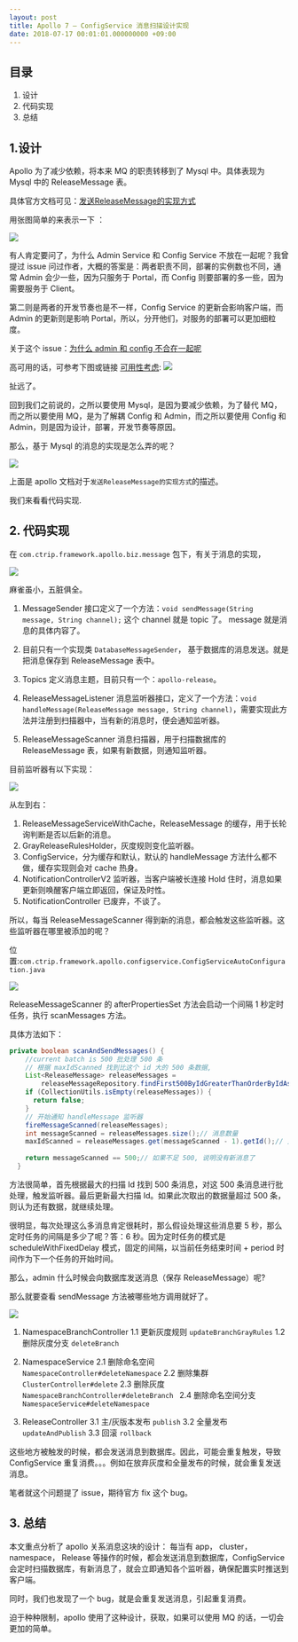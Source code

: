 ```yaml
---
layout: post
title: Apollo 7 — ConfigService 消息扫描设计实现
date: 2018-07-17 00:01:01.000000000 +09:00
---
```

## 目录

1. 设计
2. 代码实现
3. 总结

## 1.设计

Apollo 为了减少依赖，将本来 MQ 的职责转移到了 Mysql 中。具体表现为 Mysql  中的 ReleaseMessage 表。

具体官方文档可见：[发送ReleaseMessage的实现方式](https://github.com/ctripcorp/apollo/wiki/Apollo%E9%85%8D%E7%BD%AE%E4%B8%AD%E5%BF%83%E8%AE%BE%E8%AE%A1#211-%E5%8F%91%E9%80%81releasemessage%E7%9A%84%E5%AE%9E%E7%8E%B0%E6%96%B9%E5%BC%8F)

用张图简单的来表示一下 ：

![](https://upload-images.jianshu.io/upload_images/4236553-6d2573985f45307c.png?imageMogr2/auto-orient/strip%7CimageView2/2/w/1240)

有人肯定要问了，为什么 Admin Service 和 Config Service 不放在一起呢？我曾提过 issue 问过作者，大概的答案是：两者职责不同，部署的实例数也不同，通常 Admin 会少一些，因为只服务于 Portal，而 Config 则要部署的多一些，因为需要服务于 Client。

第二则是两者的开发节奏也是不一样，Config Service 的更新会影响客户端，而 Admin 的更新则是影响 Portal，所以，分开他们，对服务的部署可以更加细粒度。

关于这个 issue：[为什么 admin 和 config 不合在一起呢 ](https://github.com/ctripcorp/apollo/issues/1204)

高可用的话，可参考下图或链接 [可用性考虑](https://github.com/ctripcorp/apollo/wiki/Apollo%E9%85%8D%E7%BD%AE%E4%B8%AD%E5%BF%83%E8%AE%BE%E8%AE%A1#%E5%9B%9B%E5%8F%AF%E7%94%A8%E6%80%A7%E8%80%83%E8%99%91):
![](https://upload-images.jianshu.io/upload_images/4236553-90043d3f9fdc395b.png?imageMogr2/auto-orient/strip%7CimageView2/2/w/1240)

扯远了。

回到我们之前说的，之所以要使用 Mysql，是因为要减少依赖，为了替代 MQ，而之所以要使用 MQ，是为了解耦 Config 和 Admin，而之所以要使用 Config 和 Admin，则是因为设计，部署，开发节奏等原因。

那么，基于 Mysql 的消息的实现是怎么弄的呢？

![](https://upload-images.jianshu.io/upload_images/4236553-c1122096ce2191a4.png?imageMogr2/auto-orient/strip%7CimageView2/2/w/1240)

上面是 apollo 文档对于`发送ReleaseMessage的实现方式`的描述。

我们来看看代码实现. 

## 2. 代码实现

在 `com.ctrip.framework.apollo.biz.message` 包下，有关于消息的实现，

![](https://upload-images.jianshu.io/upload_images/4236553-da2a33db3c377dda.png?imageMogr2/auto-orient/strip%7CimageView2/2/w/1240)

麻雀虽小，五脏俱全。

1. MessageSender 接口定义了一个方法：`void sendMessage(String message, String channel);`
这个 channel 就是 topic 了。 message 就是消息的具体内容了。

2. 目前只有一个实现类 `DatabaseMessageSender`， 基于数据库的消息发送。就是把消息保存到 ReleaseMessage 表中。

3. Topics 定义消息主题，目前只有一个：`apollo-release`。

4. ReleaseMessageListener 消息监听器接口，定义了一个方法：`void handleMessage(ReleaseMessage message, String channel)`，需要实现此方法并注册到扫描器中，当有新的消息时，便会通知监听器。

5. ReleaseMessageScanner 消息扫描器，用于扫描数据库的 ReleaseMessage 表，如果有新数据，则通知监听器。

目前监听器有以下实现：

![](https://upload-images.jianshu.io/upload_images/4236553-ef4f3d5f64d33763.png?imageMogr2/auto-orient/strip%7CimageView2/2/w/1240)

从左到右：
1. ReleaseMessageServiceWithCache，ReleaseMessage 的缓存，用于长轮询判断是否以后新的消息。
2. GrayReleaseRulesHolder，灰度规则变化监听器。
3. ConfigService，分为缓存和默认，默认的 handleMessage 方法什么都不做，缓存实现则会对 cache 热身。
4. NotificationControllerV2 监听器，当客户端被长连接 Hold 住时，消息如果更新则唤醒客户端立即返回，保证及时性。
5. NotificationController 已废弃，不谈了。

所以，每当 ReleaseMessageScanner 得到新的消息，都会触发这些监听器。这些监听器在哪里被添加的呢？

位置:`com.ctrip.framework.apollo.configservice.ConfigServiceAutoConfiguration.java`

![](https://upload-images.jianshu.io/upload_images/4236553-75508923db204cb4.png?imageMogr2/auto-orient/strip%7CimageView2/2/w/1240)

ReleaseMessageScanner 的 afterPropertiesSet 方法会启动一个间隔 1 秒定时任务，执行 scanMessages 方法。

具体方法如下：

```java
private boolean scanAndSendMessages() {
    //current batch is 500 批处理 500 条
    // 根据 maxIdScanned 找到比这个 id 大的 500 条数据,
    List<ReleaseMessage> releaseMessages =
        releaseMessageRepository.findFirst500ByIdGreaterThanOrderByIdAsc(maxIdScanned);
    if (CollectionUtils.isEmpty(releaseMessages)) {
      return false;
    }
    // 开始通知 handleMessage 监听器
    fireMessageScanned(releaseMessages);
    int messageScanned = releaseMessages.size();// 消息数量
    maxIdScanned = releaseMessages.get(messageScanned - 1).getId();// 更新最大 id
    
    return messageScanned == 500;// 如果不足 500, 说明没有新消息了
  }
```

方法很简单，首先根据最大的扫描 Id  找到 500 条消息，对这 500 条消息进行批处理，触发监听器。最后更新最大扫描 Id。如果此次取出的数据量超过 500 条，则认为还有数据，就继续处理。

很明显，每次处理这么多消息肯定很耗时，那么假设处理这些消息要 5 秒，那么定时任务的间隔是多少了呢？答：6 秒。因为定时任务的模式是 scheduleWithFixedDelay 模式，固定的间隔，以当前任务结束时间 + period 时间作为下一个任务的开始时间。


那么，admin 什么时候会向数据库发送消息（保存 ReleaseMessage）呢?

那么就要查看 sendMessage 方法被哪些地方调用就好了。

![](https://upload-images.jianshu.io/upload_images/4236553-e29490700794ebc2.png?imageMogr2/auto-orient/strip%7CimageView2/2/w/1240)


1. NamespaceBranchController
  1.1 更新灰度规则 `updateBranchGrayRules`
  1.2 删除灰度分支 `deleteBranch`

2. NamespaceService
  2.1 删除命名空间 ` NamespaceController#deleteNamespace`
  2.2 删除集群 `ClusterController#delete`
  2.3 删除灰度 `NamespaceBranchController#deleteBranch `
  2.4 删除命名空间分支` NamespaceService#deleteNamespace  `

3. ReleaseController
  3.1 主/灰版本发布 `publish`
  3.2 全量发布 `updateAndPublish`
  3.3 回滚 `rollback `

这些地方被触发的时候，都会发送消息到数据库。因此，可能会重复触发，导致 ConfigService 重复消费。。。例如在放弃灰度和全量发布的时候，就会重复发送消息。

笔者就这个问题提了 issue，期待官方 fix 这个 bug。


## 3. 总结

本文重点分析了 apollo 关系消息这块的设计： 每当有 app， cluster，namespace， Release 等操作的时候，都会发送消息到数据库，ConfigService 会定时扫描数据库，有新消息了，就会立即通知各个监听器，确保配置实时推送到客户端。

同时，我们也发现了一个 bug，就是会重复发送消息，引起重复消费。

迫于种种限制，apollo 使用了这种设计，获取，如果可以使用 MQ 的话，一切会更加的简单。













































